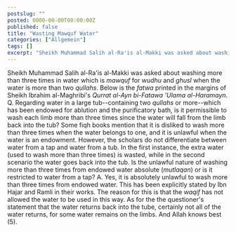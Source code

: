 ```yaml
---
postslug: ""
posted: 0000-00-00T00:00:00Z
published: false
title: "Wasting Mawquf Water"
categories: ["Allgemein"]
tags: []
excerpt: "Sheikh Muhammad Salih al-Ra'is al-Makki was asked about washing more than three times in water whic..."
---
```


Sheikh Muhammad Salih al-Ra'is al-Makki was asked about washing more than three times in water which is _mawquf_ for _wudhu_ and _ghusl_ when the water is more than two _qullahs_. Below is the _fatwa_ printed in the margins of Sheikh Ibrahim al-Maghribi's _Qurrat al-Ayn bi-Fatawa 'Ulama al-Haramayn_. Q. Regarding water in a large tub--containing two _qullahs_ or more--which has been endowed for ablution and the purificatory bath, is it permissible to wash each limb more than three times since the water will fall from the limb back into the tub? Some fiqh books mention that it is disliked to wash more than three times when the water belongs to one, and it is unlawful when the water is an endowment. However, the scholars do not differentiate between water from a tap and water from a tub. In the first instance, the extra water (used to wash more than three times) is wasted, while in the second scenario the water goes back into the tub. Is the unlawful nature of washing more than three times from endowed water absolute (_mutlaqan_) or is it restricted to water from a tap? A. Yes, it is absolutely unlawful to wash more than three times from endowed water. This has been explicitly stated by Ibn Hajar and Ramli in their works. The reason for this is that the _waqif_ has not allowed the water to be used in this way. As for the the questioner's statement that the water returns back into the tube, certainly not all of the water returns, for some water remains on the limbs. And Allah knows best (5).